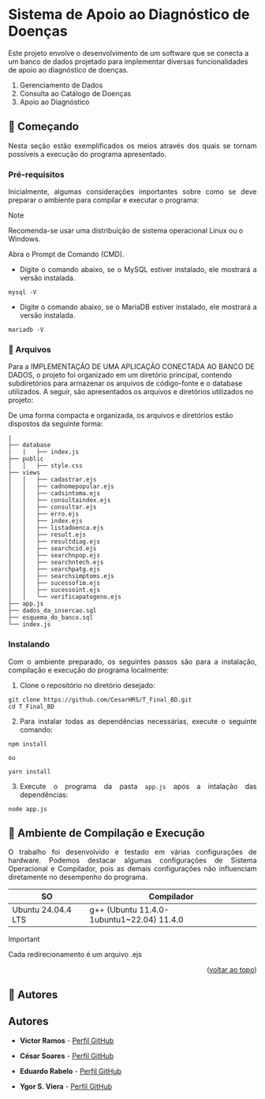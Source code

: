 # Sistema de Apoio ao Diagnóstico de Doenças

Este projeto envolve o desenvolvimento de um software que se conecta a um banco de dados projetado para implementar diversas funcionalidades de apoio ao diagnóstico de doenças.

1.  Gerenciamento de Dados
2.  Consulta ao Catálogo de Doenças
3.  Apoio ao Diagnóstico

## 🔨 Começando

<div align="justify">

  Nesta seção estão exemplificados os meios através dos quais se tornam possíveis a execução do programa apresentado.

</div>

### Pré-requisitos

<div align="justify">

  Inicialmente, algumas considerações importantes sobre como se deve preparar o ambiente para compilar e executar o programa:

</div>

> [!NOTE]
> Recomenda-se usar uma distribuição de sistema operacional Linux ou o Windows.

<div align="justify">

 Abra o Prompt de Comando (CMD).
  - Digite o comando abaixo, se o MySQL estiver instalado, ele mostrará a versão instalada.
  ```console
  mysql -V
  ```
  - Digite o comando abaixo, se o MariaDB estiver instalado, ele mostrará a versão instalada.
  ```console
  mariadb -V
  ```

</div>




  ### 📁 Arquivos 

  Para a IMPLEMENTAÇÃO DE UMA APLICAÇÃO CONECTADA AO BANCO DE DADOS, o projeto foi organizado em um diretório principal, contendo subdiretórios para armazenar os arquivos de código-fonte e o database utilizados. A seguir, são apresentados os arquivos e diretórios utilizados no projeto:



  De uma forma compacta e organizada, os arquivos e diretórios estão dispostos da seguinte forma:

  ```.
  |
  ├── database
  |   |   ├── index.js
  ├── public
  │   │   ├── style.css
  ├── views
  │   │   ├── cadastrar.ejs
  │   │   ├── cadnomepopular.ejs
  │   │   ├── cadsintoma.ejs
  │   │   ├── consultaindex.ejs
  │   │   ├── consultar.ejs
  │   │   ├── erro.ejs
  │   │   ├── index.ejs
  │   │   ├── listadoenca.ejs
  │   │   ├── result.ejs
  │   │   ├── resultdiag.ejs
  │   │   ├── searchcid.ejs
  │   │   ├── searchnpop.ejs
  │   │   ├── searchntech.ejs
  │   │   ├── searchpatg.ejs
  │   │   ├── searchsimptoms.ejs
  │   │   ├── sucessofim.ejs
  │   │   ├── sucessoint.ejs
  │   │   └── verificapatogeno.ejs
  ├── app.js
  ├── dados_da_insercao.sql
  ├── esquema_do_banco.sql
  └── index.js
  ```



### Instalando

<div align="justify">
  Com o ambiente preparado, os seguintes passos são para a instalação, compilação e execução do programa localmente:

  1. Clone o repositório no diretório desejado:
  ```console
  git clone https://github.com/CesarHRS/T_Final_BD.git
  cd T_Final_BD
  ```
  2. Para instalar todas as dependências necessárias, execute o seguinte comando:
  ```console
  npm install

  ou 

  yarn install
  ```
  3. Execute o programa da pasta `app.js` após a intalação das dependências:
  ```console
  node app.js
  ```
</div>




## 🧪 Ambiente de Compilação e Execução

<div align="justify">

  O trabalho foi desenvolvido e testado em várias configurações de hardware. Podemos destacar algumas configurações de Sistema Operacional e Compilador, pois as demais configurações não influenciam diretamente no desempenho do programa.

</div>

<div align='center'>


SO | Compilador 
--- | --- 
Ubuntu 24.04.4 LTS | g++ (Ubuntu 11.4.0-1ubuntu1~22.04) 11.4.0 

</div>

> [!IMPORTANT] 
> Cada redirecionamento é um arquivo .ejs

<p align="right">(<a href="#readme-topo">voltar ao topo</a>)</p>

## 📨 Autores

## Autores

- **Victor Ramos** - [Perfil GitHub](https://github.com/vramoscabral)

- **César Soares** - [Perfil GitHub](https://github.com/CesarHRS)

- **Eduardo Rabelo** - [Perfil GitHub](https://github.com/Eduardo-Rabelo?tab=repositories)

- **Ygor S. Viera** - [Perfil GitHub](https://github.com/eplaie)
